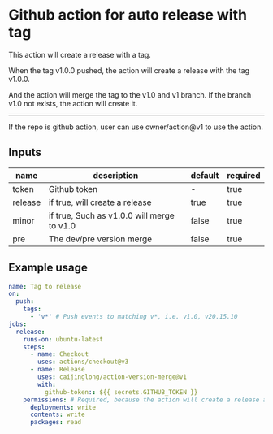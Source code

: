 # Github action for auto release with tag

This action will create a release with a tag.

When the tag v1.0.0 pushed, the action will create a release with the tag v1.0.0.

And the action will merge the tag to the v1.0 and v1 branch. If the branch v1.0 not exists, the action will create it.

----

If the repo is github action, user can use owner/action@v1 to use the action.

## Inputs

| name    | description                                | default | required |
| ------- | ------------------------------------------ | ------- | -------- |
| token   | Github token                               | -       | true     |
| release | if true, will create a release             | true    | true     |
| minor   | if true, Such as v1.0.0 will merge to v1.0 | false   | true     |
| pre     | The dev/pre version merge                  | false   | true     |

## Example usage

```yaml
name: Tag to release
on:
  push:
    tags:
      - 'v*' # Push events to matching v*, i.e. v1.0, v20.15.10
jobs:
  release:
    runs-on: ubuntu-latest
    steps:
      - name: Checkout
        uses: actions/checkout@v3
      - name: Release
        uses: caijinglong/action-version-merge@v1
        with:
          github-token:: ${{ secrets.GITHUB_TOKEN }}
    permissions: # Required, because the action will create a release and branch, so need write permission
      deployments: write
      contents: write
      packages: read

```
